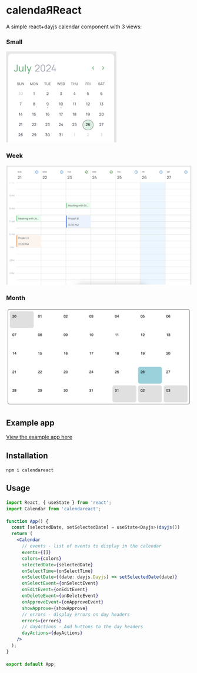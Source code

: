 # calendaЯReact
A simple react+dayjs calendar component with 3 views:
### Small
<img src="./example/public/small.png" alt="small" width="300"/>

### Week
<img src="./example/public/week.png" alt="week" width="600"/>

### Month
<img src="./example/public/month.png" alt="month" width="600"/>

## Example app
[View the example app here](https://richlaconte.github.io/calendareact/)

## Installation
```npm i calendareact```

## Usage
```jsx
import React, { useState } from 'react';
import Calendar from 'calendareact';

function App() {
  const [selectedDate, setSelectedDate] = useState<Dayjs>(dayjs())
  return (
    <Calendar
      // events - list of events to display in the calendar
      events={[]}
      colors={colors}
      selectedDate={selectedDate}
      onSelectTime={onSelectTime}
      onSelectDate={(date: dayjs.Dayjs) => setSelectedDate(date)}
      onSelectEvent={onSelectEvent}
      onEditEvent={onEditEvent}
      onDeleteEvent={onDeleteEvent}
      onApproveEvent={onApproveEvent}
      showApprove={showApprove}
      // errors - display errors on day headers
      errors={errors}
      // dayActions - Add buttons to the day headers
      dayActions={dayActions}
    />
  );
}

export default App;
```
